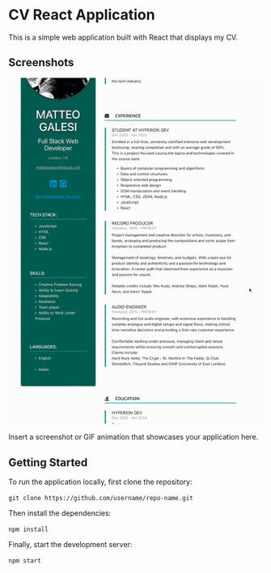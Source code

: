 # CV React Application

This is a simple web application built with React that displays my CV.

## Screenshots

![CV React Application Screenshot](./screenshot.gif)

Insert a screenshot or GIF animation that showcases your application here.

## Getting Started

To run the application locally, first clone the repository:

`git clone https://github.com/username/repo-name.git`

Then install the dependencies:

`npm install`

Finally, start the development server:

`npm start`
